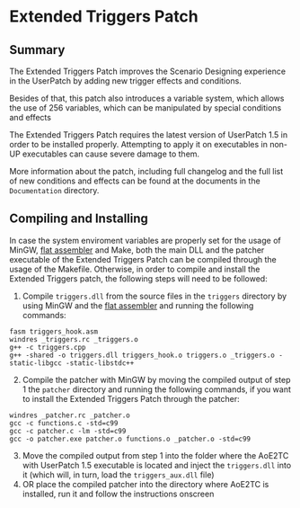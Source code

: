 # Extended Triggers Patch

Summary
-------

The Extended Triggers Patch improves the Scenario Designing experience in the UserPatch by adding new trigger effects and conditions.

Besides of that, this patch also introduces a variable system, which allows the use of 256 variables, which can be manipulated by special conditions and effects

The Extended Triggers Patch requires the latest version of UserPatch 1.5 in order to be installed properly. Attempting to apply it on executables in non-UP executables can cause severe damage to them.  

More information about the patch, including full changelog and the full list of new conditions and effects can be found at the documents in the `Documentation` directory.


Compiling and Installing
------------------------

In case the system enviroment variables are properly set for the usage of MinGW, [flat assembler](https://flatassembler.net) and Make, both the main DLL and the patcher executable of the Extended Triggers Patch can be compiled through the usage of the Makefile. Otherwise, in order to compile and install the Extended Triggers patch, the following steps will need to be followed:
1. Compile `triggers.dll` from the source files in the `triggers` directory by using MinGW and the [flat assembler](https://flatassembler.net) and running the following commands:
```
fasm triggers_hook.asm
windres _triggers.rc _triggers.o
g++ -c triggers.cpp
g++ -shared -o triggers.dll triggers_hook.o triggers.o _triggers.o -static-libgcc -static-libstdc++
```
2. Compile the patcher with MinGW by moving the compiled output of step 1 the `patcher` directory and running the following commands, if you want to install the Extended Triggers Patch through the patcher:
```
windres _patcher.rc _patcher.o
gcc -c functions.c -std=c99
gcc -c patcher.c -lm -std=c99
gcc -o patcher.exe patcher.o functions.o _patcher.o -std=c99
```
3. Move the compiled output from step 1 into the folder where the AoE2TC with UserPatch 1.5 executable is located and inject the `triggers.dll` into it (which will, in turn, load the `triggers_aux.dll` file)
4. OR place the compiled patcher into the directory where AoE2TC is installed, run it and follow the instructions onscreen